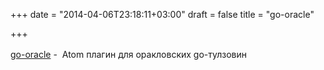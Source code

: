 +++
date = "2014-04-06T23:18:11+03:00"
draft = false
title = "go-oracle"

+++

<p><a href="https://atom.io/packages/go-oracle">go-oracle</a> -&nbsp;<span style="line-height: 1.6em;">&nbsp;Atom&nbsp;</span><span style="line-height: 1.6em;">п</span><span style="line-height: 1.6em;">лагин</span><span style="line-height: 1.6em;">&nbsp;для оракловских go-тулзовин</span></p>

